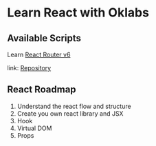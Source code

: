 # Learn React with Oklabs

## Available Scripts

Learn [React Router v6](https://blog.logrocket.com/react-router-v6-guide)

link: [Repository](https://github.com/codezri/react-router-v6-example/tree/main)

## React Roadmap

1. Understand the react flow and structure
2. Create you own react library and JSX
3. Hook
4. Virtual DOM
5. Props

